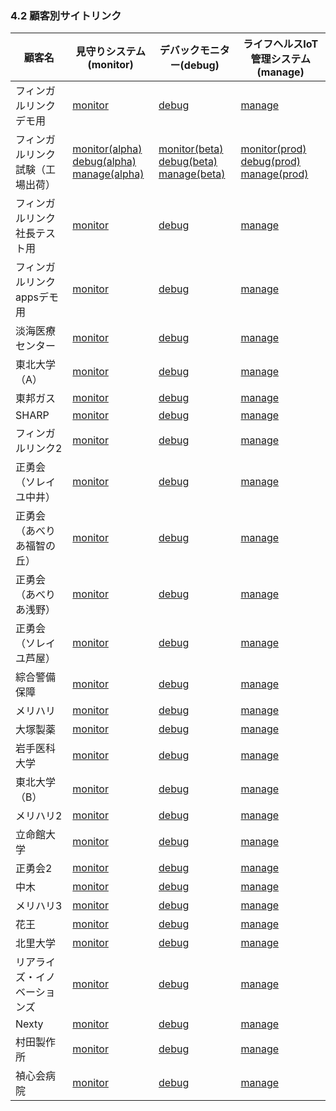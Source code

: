 ### 4.2 顧客別サイトリンク

|               顧客名               |                     見守りシステム(monitor)                      |                   デバックモニター(debug)                    |              ライフヘルスIoT管理システム(manage)               |
| ---------------------------------- | ---------------------------------------------------------------- | ------------------------------------------------------------ | -------------------------------------------------------------- |
| フィンガルリンクデモ用             | [monitor](https://demo.beta.lifehealth-fgl.com/monitor/)         | [debug](https://demo.beta.lifehealth-fgl.com/debug/)         | [manage](https://demo.beta.lifehealth-fgl.com/manage/)         |
| フィンガルリンク試験（工場出荷）    | [monitor(alpha)](https://test.alpha.lifehealth-fgl.com/monitor/)</br>[debug(alpha)](https://test.alpha.lifehealth-fgl.com/debug/)</br>[manage(alpha)](https://test.alpha.lifehealth-fgl.com/manage/)| [monitor(beta)](https://test.beta.lifehealth-fgl.com/monitor/)</br>[debug(beta)](https://test.beta.lifehealth-fgl.com/debug/)</br>[manage(beta)](https://test.beta.lifehealth-fgl.com/manage/)   |                                       [monitor(prod)](https://test.lifehealth-fgl.com/monitor/)</br>[debug(prod)](https://test.lifehealth-fgl.com/debug/)</br>[manage(prod)](https://test.lifehealth-fgl.com/manage/)        |
| フィンガルリンク社長テスト用       | [monitor](https://ue9uqydk.beta.lifehealth-fgl.com/monitor/)     | [debug](https://ue9uqydk.beta.lifehealth-fgl.com/debug/)     | [manage](https://ue9uqydk.beta.lifehealth-fgl.com/manage/)     |
| フィンガルリンクappsデモ用         | [monitor](https://oufl2w72.lifehealth-fgl.com/monitor/)          | [debug](https://oufl2w72.lifehealth-fgl.com/debug/)          | [manage](https://oufl2w72.lifehealth-fgl.com/manage/)          |
| 淡海医療センター                   | [monitor](https://v5qjvr3t.beta.lifehealth-fgl.com/monitor/)     | [debug](https://v5qjvr3t.beta.lifehealth-fgl.com/debug/)     | [manage](https://v5qjvr3t.beta.lifehealth-fgl.com/manage/)     |
| 東北大学（A）                      | [monitor](https://gp3q53vp.beta.lifehealth-fgl.com/monitor/)     | [debug](https://gp3q53vp.beta.lifehealth-fgl.com/debug/)     | [manage](https://gp3q53vp.beta.lifehealth-fgl.com/manage/)     |
| 東邦ガス                           | [monitor](https://g9mvk5nf.beta.lifehealth-fgl.com/monitor/)     | [debug](https://g9mvk5nf.beta.lifehealth-fgl.com/debug/)     | [manage](https://g9mvk5nf.beta.lifehealth-fgl.com/manage/)     |
| SHARP                              | [monitor](https://wzkez2rt.beta.lifehealth-fgl.com/monitor/)     | [debug](https://wzkez2rt.beta.lifehealth-fgl.com/debug/)     | [manage](https://wzkez2rt.beta.lifehealth-fgl.com/manage/)     |
| フィンガルリンク2                  | [monitor](https://35dey727.beta.lifehealth-fgl.com/monitor/)     | [debug](https://35dey727.beta.lifehealth-fgl.com/debug/)     | [manage](https://35dey727.beta.lifehealth-fgl.com/manage/)     |
| 正勇会（ソレイユ中井）             | [monitor](https://e5vrm5bk.lifehealth-fgl.com/monitor/)          | [debug](https://e5vrm5bk.lifehealth-fgl.com/debug/)          | [manage](https://e5vrm5bk.lifehealth-fgl.com/manage/)          |
| 正勇会（あべりあ福智の丘）         | [monitor](https://k1n0g8d5.lifehealth-fgl.com/monitor/)          | [debug](https://k1n0g8d5.lifehealth-fgl.com/debug/)          | [manage](https://k1n0g8d5.lifehealth-fgl.com/manage/)          |
| 正勇会（あべりあ浅野）             | [monitor](https://j0ywvyge.lifehealth-fgl.com/monitor/)          | [debug](https://j0ywvyge.lifehealth-fgl.com/debug/)          | [manage](https://j0ywvyge.lifehealth-fgl.com/manage/)          |
| 正勇会（ソレイユ芦屋）             | [monitor](https://v0x8qx05.lifehealth-fgl.com/monitor/)          | [debug](https://v0x8qx05.lifehealth-fgl.com/debug/)          | [manage](https://v0x8qx05.lifehealth-fgl.com/manage/)          |
| 綜合警備保障                       | [monitor](https://hc73tshk.beta.lifehealth-fgl.com/monitor/)     | [debug](https://hc73tshk.beta.lifehealth-fgl.com/debug/)     | [manage](https://hc73tshk.beta.lifehealth-fgl.com/manage/)     |
| メリハリ                           | [monitor](https://7a5ga45b.beta.lifehealth-fgl.com/monitor/)     | [debug](https://7a5ga45b.beta.lifehealth-fgl.com/debug/)     | [manage](https://7a5ga45b.beta.lifehealth-fgl.com/manage/)     |
| 大塚製薬                           | [monitor](https://ckp3hbg5.beta.lifehealth-fgl.com/monitor/)     | [debug](https://ckp3hbg5.beta.lifehealth-fgl.com/debug/)     | [manage](https://ckp3hbg5.beta.lifehealth-fgl.com/manage/)     |
| 岩手医科大学                       | [monitor](https://qyzn3v9f.beta.lifehealth-fgl.com/monitor/)     | [debug](https://qyzn3v9f.beta.lifehealth-fgl.com/debug/)     | [manage](https://qyzn3v9f.beta.lifehealth-fgl.com/manage/)     |
| 東北大学（B）                      | [monitor](https://kakpjwh2.beta.lifehealth-fgl.com/monitor/)     | [debug](https://kakpjwh2.beta.lifehealth-fgl.com/debug/)     | [manage](https://kakpjwh2.beta.lifehealth-fgl.com/manage/)     |
| メリハリ2                          | [monitor](https://yssy9wgt.beta.lifehealth-fgl.com/monitor/)     | [debug](https://yssy9wgt.beta.lifehealth-fgl.com/debug/)     | [manage](https://yssy9wgt.beta.lifehealth-fgl.com/manage/)     |
| 立命館大学                         | [monitor](https://4mp4xrim.beta.lifehealth-fgl.com/monitor/)     | [debug](https://4mp4xrim.beta.lifehealth-fgl.com/debug/)     | [manage](https://4mp4xrim.beta.lifehealth-fgl.com/manage/)     |
| 正勇会2                            | [monitor](https://dj7c3k3u.beta.lifehealth-fgl.com/monitor/)     | [debug](https://dj7c3k3u.beta.lifehealth-fgl.com/debug/)     | [manage](https://dj7c3k3u.beta.lifehealth-fgl.com/manage/)     |
| 中木                               | [monitor](https://om7f3byn.beta.lifehealth-fgl.com/monitor/)     | [debug](https://om7f3byn.beta.lifehealth-fgl.com/debug/)     | [manage](https://om7f3byn.beta.lifehealth-fgl.com/manage/)     |
| メリハリ3                          | [monitor](https://p3wmn5b2.beta.lifehealth-fgl.com/monitor/)     | [debug](https://p3wmn5b2.beta.lifehealth-fgl.com/debug/)     | [manage](https://p3wmn5b2.beta.lifehealth-fgl.com/manage/)     |
| 花王                               | [monitor](https://nvq2yuek.beta.lifehealth-fgl.com/monitor/)     | [debug](https://nvq2yuek.beta.lifehealth-fgl.com/debug/)     | [manage](https://nvq2yuek.beta.lifehealth-fgl.com/manage/)     |
| 北里大学                           | [monitor](https://msr7szc0.beta.lifehealth-fgl.com/monitor/)     | [debug](https://msr7szc0.beta.lifehealth-fgl.com/debug/)     | [manage](https://msr7szc0.beta.lifehealth-fgl.com/manage/)     |
| リアライズ・イノベーションズ       | [monitor](https://okc9e5zk.beta.lifehealth-fgl.com/monitor/)     | [debug](https://okc9e5zk.beta.lifehealth-fgl.com/debug/)     | [manage](https://okc9e5zk.beta.lifehealth-fgl.com/manage/)     |
| Nexty                              | [monitor](https://pu799rxf.beta.lifehealth-fgl.com/monitor/)     | [debug](https://pu799rxf.beta.lifehealth-fgl.com/debug/)     | [manage](https://pu799rxf.beta.lifehealth-fgl.com/manage/)     |
| 村田製作所                         | [monitor](https://f3650j0p.beta.lifehealth-fgl.com/monitor/)     | [debug](https://f3650j0p.beta.lifehealth-fgl.com/debug/)     | [manage](https://f3650j0p.beta.lifehealth-fgl.com/manage/)     |
| 禎心会病院                         | [monitor](https://xrsuq5yc.beta.lifehealth-fgl.com/monitor/)     | [debug](https://xrsuq5yc.beta.lifehealth-fgl.com/debug/)     | [manage](https://xrsuq5yc.beta.lifehealth-fgl.com/manage/)     |
